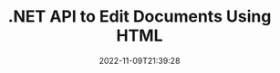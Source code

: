 ---
############################# Static ############################
layout: "product"
date: 2022-11-09T21:39:28
draft: false

product: "Editor"
product_tag: "editor"
platform: ".NET"
platform_tag: "net"

############################# Head ############################
head_title: "C# .NET Document Editor API | Edit Word Excel PowerPoint Web XML using HTML"
head_description: "C# .NET document editor API to load Microsoft Word, Excel, PowerPoint, PDF, XML, web and text file formats into HTML, manipulate &amp; convert back to original format."

############################# Header ############################
title: ".NET API to Edit Documents Using HTML"
description: "Develop .NET Applications, to Integrate with HTML Editor, Fetch Supported Document, Edit and Convert to Original Format."
button:
    enable: true

############################# SubMenu ############################
submenu:
    enable: true
    
    left:
        img_alt: "GroupDocs.Editor for .NET"
        image: "https://www.groupdocs.cloud/templates/groupdocs/images/product-logos/groupdocs-editor-net.png"
        product: "GroupDocs.Editor"
        platform: ".NET"

    middle:
        button:
            # button loop
            - link: "#overview"
              text: "Overview"

            # button loop
            - link: "#features"
              text: "Features"

            # button loop
            - link: "#support"
              text: "Support"

            # button loop
            - link: "https://products.groupdocs.app/editor"
              text: "Live Demo"

            # button loop
            - link: "https://purchase.groupdocs.com/pricing/editor/net"
              text: "Pricing"

    right:
        link_download: "https://downloads.groupdocs.com/editor"
        link_learn: "https://docs.groupdocs.com/editor/net/"
        link_buy: "https://purchase.groupdocs.com"

############################# Overview ############################
overview:
    enable: true
    content: |
      GroupDocs.Editor for .NET API helps you to build simple and easy to use C#, ASP.NET, and other .NET applications that readily integrate with popular HTML editors (both open-source & paid) to convert, edit and manipulate documents of popular file formats. Our .NET Editor API lets you load document, convert it to HTML, push HTML to external HTML Editor, and once the manipulation is done, saves the HTML to its original file format. You can also separately fetch resources attached with any document. It works with all sorts of documents, such as that for Microsoft Word, Excel, PowerPoint, PDF, XPS, OpenDocument, Text, Web, Email, e-Book and more.
    tabs:
      enable: true
      
      ## TAB ONE ##
      tab_one:
        description: |
          Following is an overview of GroupDocs.Editor for .NET:
      
        left:
          enable: true
          icon: "fab fa-html5"
          title: "Manipulate Using HTML"
          content: |
            * Load Supported Document
            * Edit Content using HTML
            * Edit Related Styles
            * Convert to Original Format
      
      ## TAB TWO ##
      tab_two:
        description: |
          GroupDocs.Editor for .NET supports following [file formats](https://docs.groupdocs.com/editor/java/supported-document-formats/)

        left:
          enable: true
          table:
            # table loop
            - title: "Microsoft Office"
              content: |
                * **Microsoft Word**: DOC, DOCX, DOCM, DOT, DOTM, DOTX, FlatOPC, WordML, RTF
                * **Microsoft Excel**: XLS, XLSX, XLSM, XLT, XLTX, XLTM, XLSB, XLAM, CSV, TSV, SXC, SpreadsheetML, DIF, DSV
                * **Microsoft PowerPoint**: PPT, PPTX, PPTM, PPS, PPSX, PPSM, POT, POTX, POTM

        right:
          enable: true
          table:
            # table loop
            - title: "Other format families"
              content: |
                * **OpenDocument Formats**: ODT, OTT, ODS, FODS, ODP, OTP
                * **Fixed-layout formats**: PDF, XPS
                * **Web formats**: HTML, MHTML, CHM, XML, TXT
                * **Web formats**: MOBI, AZW3, ePub

      ## TAB THREE ##
      tab_three:
        description: |
          GroupDocs.Editor for .NET supports following Operating Systems, Frameworks & Package Managers:
        
        left:
          enable: true
          table:
            # table loop
            - icon: "fab fa-windows"
              title: "Operating Systems"
              content: |
                * Microsoft Windows Desktop
                * Microsoft Windows Server
                * Microsoft Windows Azure
                * Linux

            # table loop
            - icon: "fas fa-code"
              title: "Supported Frameworks"
              content: |
                * .NET Framework 4.6.1+
                * .NET Standard 2.0+
                * .NET 6+
                * Mono Framework 1.2+

        right:
          enable: true
          table:
            # table loop
            - icon: "fas fa-box"
              title: "Package Managers"
              content: |
                * NuGet

            # table loop
            - icon: "fas fa-tools"
              title: "Development Environments"
              content: |
                * Microsoft Visual Studio
                * Xamarin.Android
                * Xamarin.IOS
                * Xamarin.Mac
                * MonoDevelop

############################# Features ############################
features:
    enable: true
    title: "GroupDocs.Editor for .NET Features"

    feature:
      # feature loop
      - icon: "fas fa-copy"
        content: "Easy Integration with any HTML-editor"

      # feature loop
      - icon: "fas fa-eye"
        content: "Convert Document to HTML DOM"

      # feature loop
      - icon: "fas fa-bolt"
        content: "Fetch HTML Content from Document Stream"
      
      # feature loop
      - icon: "fas fa-file-powerpoint"
        content: "Get HTML Content & its Embedded Resources"

      # feature loop
      - icon: "fas fa-code"
        content: "Obtain HTML Body Tag Content from Document"

      # feature loop
      - icon: "fas fa-cloud"
        content: "Get CSS stylesheets of HTML Document"

      # feature loop
      - icon: "fas fa-remove-format"
        content: "Traverse HTML Content and Save its Resources"

      # feature loop
      - icon: "fas fa-comment-slash"
        content: "Fetch HTML DOM from String Content & Convert to Document"

      # feature loop
      - icon: "fas fa-location-arrow"
        content: "HTML DOM along with Resources Conversion"

      # feature loop
      - icon: "fas fa-border-all"
        content: "Edit Documents of Various Formats in HTML"

      # feature loop
      - icon: "fas fa-wrench"
        content: "Accurate Conversion"

      # feature loop
      - icon: "fas fa-columns"
        content: "Apply Read and/or Write Protection to Resultant Document"

      # feature loop
      - icon: "fas fa-file-word"
        content: "Paginate Word Processing Documents and Edit in Any WYSIWYG Editors"

      # feature loop
      - icon: "fas fa-envelope"
        content: "Database (DB) & User Interface (UI) Agnostic"

      # feature loop
      - icon: "fas fa-print"
        content: "Powerful XML Processing Features"

      # feature loop
      - icon: "fas fa-file-archive"
        content: "Retrieve OTF (Open Type Fonts) from Input Documents and Export to Resultant Document"

      # feature loop
      - icon: "fas fa-lock"
        content: "Process Raster and Vector Images Internally within Supported Input Document Formats"

      # feature loop
      - icon: "fas fa-file-code"
        content: "Insert Contents of Edited Worksheet into the Original Spreadsheet on a Desired Position"
      
      # feature loop
      - icon: "fas fa-fill-drip"
        content: "Edit Slides and insert them into resultant Spreadsheet"

      # feature loop
      - icon: "fas fa-file-excel"
        content: "Embed Fonts in Resultant Word Processing Document while Saving"

    more_feature:
      # more_feature_loop
      - title: "Accurate Conversion to and from HTML DOM"
        content: |
          GroupDocs.Editor for .NET API enables your .NET applications to fetch a document of supported format and convert it to an HTML Document Object Model (DOM) along with extraction of attached resources, such as CSS. You can then make the modifications to the HTML using your favorite HTML Editor. Once you are done with the editing, GroupDocs.Editor for .NET API allows you to accurately convert this HTML DOM back to the original file.

          ```cs
          // Create Editor class by loading an input document
          Editor editor = new Editor("Sample.docx");

          // Open document for edit and obtain EditableDocument
          EditableDocument original = editor.Edit();

          // Obtain all-embedded HTML from it
          string allEmbeddedInside = original.GetEmbeddedHtml();

          // If necessary, obtain pure HTML-markup, CSS, images and other resources in separate form

          // Whole HTML-markup, without any resources
          string completeHtmlMarkup = original.GetContent();

          // Only HTML->BODY content, useful for most of WYSIWYG-editors
          string onlyInnerBody = original.GetBodyContent();

          // All CSS stylesheets
          var stylesheets = original.Css;

          // All images, including raster and vector, but without CSS gradients
          var images = original.Images;

          // All font resources
          var fonts = original.Fonts;

          // finally, send this content to your WYSIWYG HTML-editor
          ```
      # more_feature_loop
      - title: "Load & Extract External Resources"
        content: "GroupDocs.Editor for .NET API is capable of fetching the external resources attached to supported documents, such as images, fonts, CSS and more. The fetched resources can then be loaded, traversed, and saved separately from the resultant HTML document. This gives you a more easily managed output."

      # more_feature_loop
      - title: "Apply Text Effects within Word Processing File Formats"
        content: "GroupDocs document editor API enables adding complex text effects (Shadow, 3D effect, Outline, Glow, Engrave, Emboss) while working with supported Microsoft Word document processing formats. This feature is auto-enabled that can be observed when the document with such text effects is processed."

      # more_feature_loop
      - title: "Powerful XML Manipulation Features"
        content: |
          Using GroupDocs.Editor for .NET API you can open, view and edit XML documents. Our editing API offers special support and recoginition of XML tags, attributes along with their values, XML declarations, CDATA sections, DOCTYPE definitions, and other XML specific entities. You are able to customize font and color settings for every distinct entity in XML structure.  

          The XML Converter feature is smart enough to show errors in the XML file and how to fix them. The URI and email recognizer mechanism scans XML attributes and represents the detected URIs and email addresses inside the A tag as links so they can be edited as link, not as text within the resultant HTML file.

############################# Support ############################
support:
    enable: true

############################# Solutions ############################
solutions:
    enable: true
    title: "GroupDocs.Editor offers document editing APIs for other popular development environments"

    solution:
        # solution loop
        - img_alt: "GroupDocs.Editor for Java"
          image: "https://www.groupdocs.cloud/templates/groupdocs/images/product-logos/groupdocs-editor-java.png"
          product: "GroupDocs.Editor"
          platform: "Java"
          link: "/editor/java/"

############################# Back to top ###############################
back_to_top:
  enable: true
---